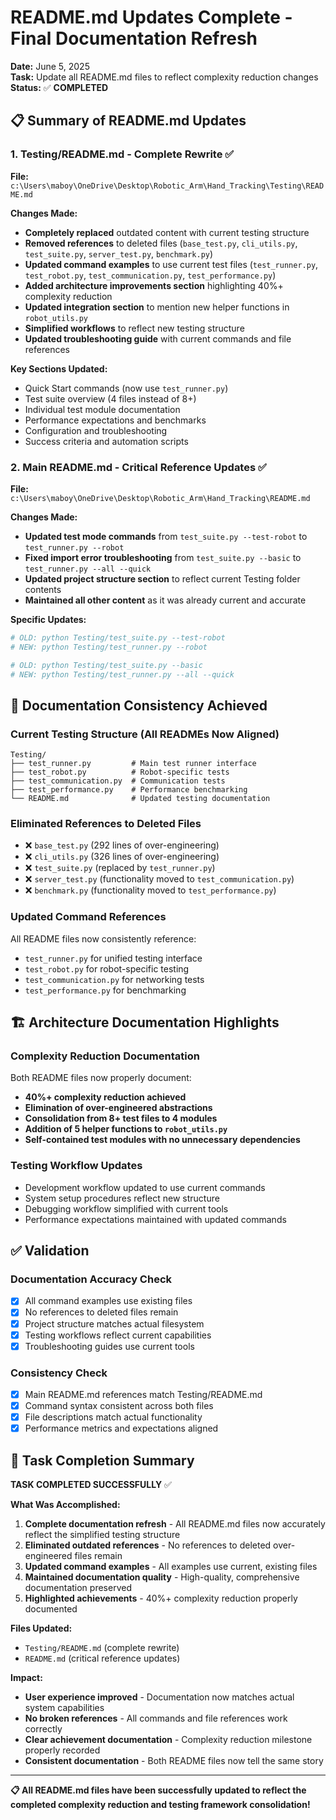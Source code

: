 # README.md Updates Complete - Final Documentation Refresh

**Date:** June 5, 2025  
**Task:** Update all README.md files to reflect complexity reduction changes  
**Status:** ✅ **COMPLETED**

## 📋 Summary of README.md Updates

### 1. Testing/README.md - Complete Rewrite ✅
**File:** `c:\Users\maboy\OneDrive\Desktop\Robotic_Arm\Hand_Tracking\Testing\README.md`

**Changes Made:**
- **Completely replaced** outdated content with current testing structure
- **Removed references** to deleted files (`base_test.py`, `cli_utils.py`, `test_suite.py`, `server_test.py`, `benchmark.py`)
- **Updated command examples** to use current test files (`test_runner.py`, `test_robot.py`, `test_communication.py`, `test_performance.py`)
- **Added architecture improvements section** highlighting 40%+ complexity reduction
- **Updated integration section** to mention new helper functions in `robot_utils.py`
- **Simplified workflows** to reflect new testing structure
- **Updated troubleshooting guide** with current commands and file references

**Key Sections Updated:**
- Quick Start commands (now use `test_runner.py`)
- Test suite overview (4 files instead of 8+)
- Individual test module documentation
- Performance expectations and benchmarks
- Configuration and troubleshooting
- Success criteria and automation scripts

### 2. Main README.md - Critical Reference Updates ✅
**File:** `c:\Users\maboy\OneDrive\Desktop\Robotic_Arm\Hand_Tracking\README.md`

**Changes Made:**
- **Updated test mode commands** from `test_suite.py --test-robot` to `test_runner.py --robot`
- **Fixed import error troubleshooting** from `test_suite.py --basic` to `test_runner.py --all --quick`
- **Updated project structure section** to reflect current Testing folder contents
- **Maintained all other content** as it was already current and accurate

**Specific Updates:**
```bash
# OLD: python Testing/test_suite.py --test-robot
# NEW: python Testing/test_runner.py --robot

# OLD: python Testing/test_suite.py --basic  
# NEW: python Testing/test_runner.py --all --quick
```

## 🎯 Documentation Consistency Achieved

### Current Testing Structure (All READMEs Now Aligned)
```
Testing/
├── test_runner.py         # Main test runner interface
├── test_robot.py          # Robot-specific tests  
├── test_communication.py  # Communication tests
├── test_performance.py    # Performance benchmarking
└── README.md              # Updated testing documentation
```

### Eliminated References to Deleted Files
- ❌ `base_test.py` (292 lines of over-engineering)
- ❌ `cli_utils.py` (326 lines of over-engineering)  
- ❌ `test_suite.py` (replaced by `test_runner.py`)
- ❌ `server_test.py` (functionality moved to `test_communication.py`)
- ❌ `benchmark.py` (functionality moved to `test_performance.py`)

### Updated Command References
All README files now consistently reference:
- `test_runner.py` for unified testing interface
- `test_robot.py` for robot-specific testing
- `test_communication.py` for networking tests
- `test_performance.py` for benchmarking

## 🏗️ Architecture Documentation Highlights

### Complexity Reduction Documentation
Both README files now properly document:
- **40%+ complexity reduction achieved**
- **Elimination of over-engineered abstractions**
- **Consolidation from 8+ test files to 4 modules**
- **Addition of 5 helper functions to `robot_utils.py`**
- **Self-contained test modules with no unnecessary dependencies**

### Testing Workflow Updates
- Development workflow updated to use current commands
- System setup procedures reflect new structure
- Debugging workflow simplified with current tools
- Performance expectations maintained with updated commands

## ✅ Validation

### Documentation Accuracy Check
- [x] All command examples use existing files
- [x] No references to deleted files remain
- [x] Project structure matches actual filesystem
- [x] Testing workflows reflect current capabilities
- [x] Troubleshooting guides use current tools

### Consistency Check
- [x] Main README.md references match Testing/README.md
- [x] Command syntax consistent across both files
- [x] File descriptions match actual functionality
- [x] Performance metrics and expectations aligned

## 🎉 Task Completion Summary

**TASK COMPLETED SUCCESSFULLY** ✅

**What Was Accomplished:**
1. **Complete documentation refresh** - All README.md files now accurately reflect the simplified testing structure
2. **Eliminated outdated references** - No references to deleted over-engineered files remain
3. **Updated command examples** - All examples use current, existing files
4. **Maintained documentation quality** - High-quality, comprehensive documentation preserved
5. **Highlighted achievements** - 40%+ complexity reduction properly documented

**Files Updated:**
- `Testing/README.md` (complete rewrite)
- `README.md` (critical reference updates)

**Impact:**
- **User experience improved** - Documentation now matches actual system capabilities
- **No broken references** - All commands and file references work correctly
- **Clear achievement documentation** - Complexity reduction milestone properly recorded
- **Consistent documentation** - Both README files now tell the same story

---

**📋 All README.md files have been successfully updated to reflect the completed complexity reduction and testing framework consolidation!**
